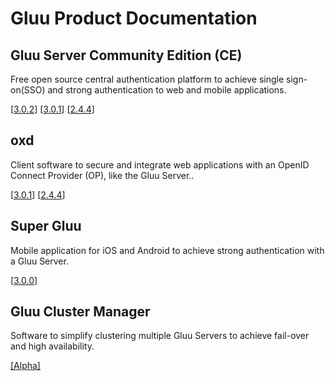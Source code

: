 # Gluu Product Documentation

## Gluu Server Community Edition (CE) 
Free open source central authentication platform to achieve single sign-on(SSO) and strong authentication to web and mobile applications.
		
[[3.0.2](./ce/3.0.2)] [[3.0.1](./ce/3.0.1)] [[2.4.4](./ce/2.4.4)]


## oxd 
Client software to secure and integrate web applications with an OpenID Connect Provider (OP), like the Gluu Server.. 

[[3.0.1](./oxd/3.0.1)]  [[2.4.4](./oxd/2.4.4)]


## Super Gluu 
Mobile application for iOS and Android to achieve strong authentication with a Gluu Server.

[[3.0.0](./supergluu/3.0.0)]

## Gluu Cluster Manager
Software to simplify clustering multiple Gluu Servers to achieve fail-over and high availability.

[[Alpha]](./cm/alpha)
